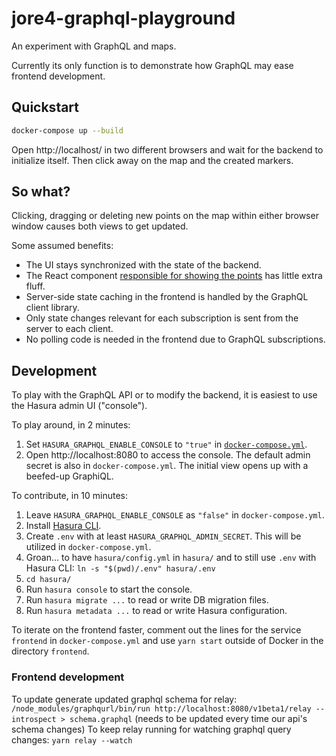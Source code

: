 # jore4-graphql-playground

An experiment with GraphQL and maps.

Currently its only function is to demonstrate how GraphQL may ease frontend development.

## Quickstart

```sh
docker-compose up --build
```

Open http://localhost/ in two different browsers and wait for the backend to initialize itself.
Then click away on the map and the created markers.

## So what?

Clicking, dragging or deleting new points on the map within either browser window causes both views to get updated.

Some assumed benefits:

- The UI stays synchronized with the state of the backend.
- The React component [responsible for showing the points](frontend/src/components/CircleLayer.tsx) has little extra fluff.
- Server-side state caching in the frontend is handled by the GraphQL client library.
- Only state changes relevant for each subscription is sent from the server to each client.
- No polling code is needed in the frontend due to GraphQL subscriptions.

## Development

To play with the GraphQL API or to modify the backend, it is easiest to use the Hasura admin UI ("console").

To play around, in 2 minutes:

1. Set `HASURA_GRAPHQL_ENABLE_CONSOLE` to `"true"` in [`docker-compose.yml`](docker-compose.yml).
1. Open http://localhost:8080 to access the console.
   The default admin secret is also in `docker-compose.yml`.
   The initial view opens up with a beefed-up GraphiQL.

To contribute, in 10 minutes:

1. Leave `HASURA_GRAPHQL_ENABLE_CONSOLE` as `"false"` in `docker-compose.yml`.
1. Install [Hasura CLI](https://hasura.io/docs/1.0/graphql/core/hasura-cli/install-hasura-cli.html).
1. Create `.env` with at least `HASURA_GRAPHQL_ADMIN_SECRET`.
   This will be utilized in `docker-compose.yml`.
1. Groan... to have `hasura/config.yml` in `hasura/` and to still use `.env` with Hasura CLI: `ln -s "$(pwd)/.env" hasura/.env`
1. `cd hasura/`
1. Run `hasura console` to start the console.
1. Run `hasura migrate ...` to read or write DB migration files.
1. Run `hasura metadata ...` to read or write Hasura configuration.

To iterate on the frontend faster, comment out the lines for the service `frontend` in `docker-compose.yml` and use `yarn start` outside of Docker in the directory `frontend`.

### Frontend development

To update generate updated graphql schema for relay:
`/node_modules/graphqurl/bin/run http://localhost:8080/v1beta1/relay --introspect > schema.graphql` (needs to be updated every time our api's schema changes)
To keep relay running for watching graphql query changes:
`yarn relay --watch`
